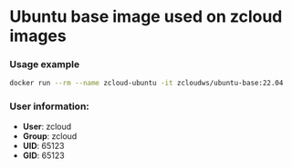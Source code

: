 # Ubuntu base image used on zcloud images

### Usage example

```bash
docker run --rm --name zcloud-ubuntu -it zcloudws/ubuntu-base:22.04
```

### User information:

- **User**: zcloud
- **Group**: zcloud
- **UID**: 65123
- **GID**: 65123

